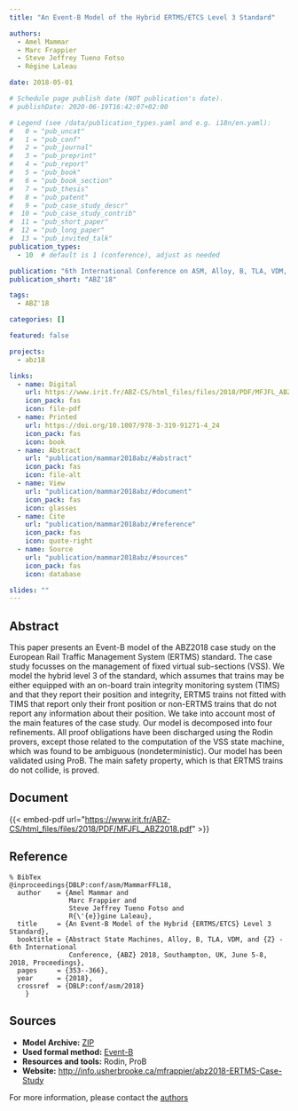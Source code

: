 ```yaml
---
title: "An Event-B Model of the Hybrid ERTMS/ETCS Level 3 Standard"

authors:
  - Amel Mammar
  - Marc Frappier
  - Steve Jeffrey Tueno Fotso
  - Régine Laleau

date: 2018-05-01

# Schedule page publish date (NOT publication's date).
# publishDate: 2020-06-19T16:42:07+02:00

# Legend (see /data/publication_types.yaml and e.g. i18n/en.yaml): 
#   0 = "pub_uncat"
#   1 = "pub_conf"
#   2 = "pub_journal"
#   3 = "pub_preprint"
#   4 = "pub_report"
#   5 = "pub_book"
#   6 = "pub_book_section"
#   7 = "pub_thesis"
#   8 = "pub_patent"
#   9 = "pub_case_study_descr"
#  10 = "pub_case_study_contrib"
#  11 = "pub_short_paper"
#  12 = "pub_long_paper"
#  13 = "pub_invited_talk"
publication_types:
  - 10  # default is 1 (conference), adjust as needed

publication: "6th International Conference on ASM, Alloy, B, TLA, VDM, and Z (ABZ'18)"
publication_short: "ABZ'18"

tags:
  - ABZ'18

categories: []

featured: false

projects:
  - abz18

links:
  - name: Digital
    url: https://www.irit.fr/ABZ-CS/html_files/files/2018/PDF/MFJFL_ABZ2018.pdf
    icon_pack: fas
    icon: file-pdf
  - name: Printed
    url: https://doi.org/10.1007/978-3-319-91271-4_24
    icon_pack: fas
    icon: book
  - name: Abstract
    url: "publication/mammar2018abz/#abstract"
    icon_pack: fas
    icon: file-alt
  - name: View
    url: "publication/mammar2018abz/#document"
    icon_pack: fas
    icon: glasses
  - name: Cite
    url: "publication/mammar2018abz/#reference"
    icon_pack: fas
    icon: quote-right
  - name: Source
    url: "publication/mammar2018abz/#sources"
    icon_pack: fas
    icon: database

slides: ""
---
```


## Abstract

This paper presents an Event-B model of the ABZ2018 case study on the European Rail Traffic Management System (ERTMS) standard. The case study focusses on the management of fixed virtual sub-sections (VSS). We model the hybrid level 3 of the standard, which assumes that trains may be either equipped with an on-board train integrity monitoring system (TIMS) and that they report their position and integrity, ERTMS trains not fitted with TIMS that report only their front position or non-ERTMS trains that do not report any information about their position. We take into account most of the main features of the case study. Our model is decomposed into four refinements. All proof obligations have been discharged using the Rodin provers, except those related to the computation of the VSS state machine, which was found to be ambiguous (nondeterministic). Our model has been validated using ProB. The main safety property, which is that ERTMS trains do not collide, is proved.

## Document

{{< embed-pdf url="https://www.irit.fr/ABZ-CS/html_files/files/2018/PDF/MFJFL_ABZ2018.pdf" >}}

## Reference

```
% BibTex
@inproceedings{DBLP:conf/asm/MammarFFL18,
  author    = {Amel Mammar and
               Marc Frappier and
               Steve Jeffrey Tueno Fotso and
               R{\'{e}}gine Laleau},
  title     = {An Event-B Model of the Hybrid {ERTMS/ETCS} Level 3 Standard},
  booktitle = {Abstract State Machines, Alloy, B, TLA, VDM, and {Z} - 6th International
               Conference, {ABZ} 2018, Southampton, UK, June 5-8, 2018, Proceedings},
  pages     = {353--366},
  year      = {2018},
  crossref  = {DBLP:conf/asm/2018}
	}
```

## Sources

- **Model Archive:**
  [ZIP](/data/abz18/mammar2018abz.zip)
- **Used formal method:**
  [Event-B](/method/event-b)
- **Resources and tools:**
  Rodin, ProB
- **Website:**
  http://info.usherbrooke.ca/mfrappier/abz2018-ERTMS-Case-Study

For more information, please contact the <a href ="mailto:amel.mammar@telecom-sudparis.eu;laleau@u-pec.fr">authors</a>
